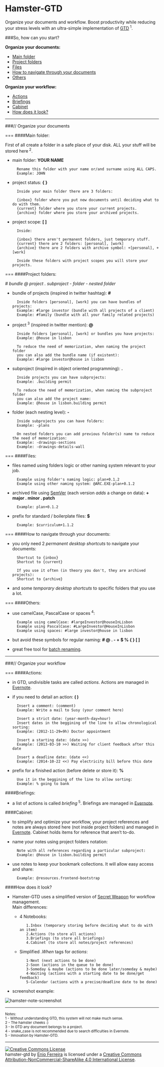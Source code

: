 Hamster-GTD
===========

Organize your documents and workflow. Boost productivity while reducing your stress levels with an ultra-simple implementation of [GTD](http://en.wikipedia.org/wiki/Getting_Things_Done)<sup> 1</sup>.

###So, how can you start?

**Organize your documents:**

- [Main folder](#main-folder)
- [Project folders](#project-folders)
- [Files](#files)
- [How to navigate through your documents](#how-to-navigate-through-your-documents)
- [Others](#others)

**Organize your workflow:**

- [Actions](#actions)
- [Briefings](#briefings)
- [Cabinet](#cabinet)
- [How does it look?](#how-does-it-look)

---
###// Organize your documents

===
####Main folder:

First of all create a folder in a safe place of your disk.
ALL your stuff will be stored here<sup> 2</sup>. 

- main folder: **YOUR NAME**

		Rename this folder with your name or/and surname using ALL CAPS.
        Example: JOHN

- project status: **{ }**

        Inside your main folder there are 3 folders:

        {inbox} folder where you put new documents until deciding what to do with them.
        {current} folder where you store your current projects.
        {archive} folder where you store your archived projects.
    
- project scope: **[ ]** 

        Inside:

        {inbox} there aren't permanent folders, just temporary stuff.
        {current} there are 2 folders: [personal], [work]
        {archive} there are 2 folders with archive symbol: +[personal], +[work]

        Inside these folders with project scopes you will store your projects.

===
####Project folders:

*# bundle @ project . subproject - folder - nested folder*

- bundle of projects (inspired in twitter hashtag): **#**

        Inside folders [personal], [work] you can have bundles of projects:
        Example: #large investor (bundle with all projects of a client)
        Example: #family (bundle with all your family related projects)

- project<sup> 3</sup> (inspired in twitter mention): **@**

    	Inside folders [personal], [work] or bundles you have projects:
        Example: @house in lisbon

        To reduce the need of memorization, when naming the project folder
        you can also add the bundle name (if existent):
        Example: #large investor@house in lisbon

- subproject (inspired in object oriented programming): **.**

    	Inside projects you can have subprojects:
        Example: .building permit

        To reduce the need of memorization, when naming the subproject folder
        you can also add the project name:
        Example: @house in lisbon.building permit

- folder (each nesting level): **-**

    	Inside subprojects you can have folders:
        Example: -plans

        On nested folders you can add previous folder(s) name to reduce the need of memorization:
        Example: -drawings-sections
        Example: -drawings-details-wall

===
####Files:

- files named using folders logic or other naming system relevant to your job.

        Example using folder's naming logic: plan+0.1.2
        Example using other naming system: @ARC.EXE-plan+0.1.2

- archived file using [SemVer](http://www.semver.org/) (each version *adds* a change on data): **+ major . minor . patch** 
        
        Example: plan+0.1.2

- prefix for standard / boilerplate files: **$**

        Example: $curriculum+1.1.2  

===
####How to navigate through your documents:

- you only need 2 *permanent desktop shortcuts* to navigate your documents: 

        Shortcut to {inbox}
        Shortcut to {current}

        If you use it often (in theory you don't, they are archived projects):
        Shortcut to {archive}

- and some *temporary desktop shortcuts* to specific folders that you use a lot.

===
####Others:

- use camelCase, PascalCase or spaces<sup> 4</sup>:

        Example using camelCase: #largeInvestor@houseInLisbon
        Example using PascalCase: #LargeInvestor@HouseInLisbon
        Example using spaces: #large investor@house in lisbon  

- but avoid these symbols for regular naming: **# @ . - + $ % { } [ ]**

- great free tool for [batch renaming](http://www.bulkrenameutility.co.uk/Screenshots.php).

---
###// Organize your workflow

===
####Actions:

- in GTD, undivisible tasks are called *actions*. Actions are managed in [Evernote](https://www.evernote.com/).

- if you need to detail an action: **( )**

        Insert a comment: (comment)
        Example: Write a mail to Susy (your comment here)

        Insert a strict date: (year-month-day=hour)
        Insert dates in the beggining of the line to allow chronological sorting:
        Example: (2012-11-29=9h) Doctor appointment

        Insert a starting date: (date >>)
        Example: (2013-03-10 >>) Waiting for client feedback after this date

        Insert a deadline date: (date <<)
        Example: (2014-10-22 <<) Pay electricity bill before this date

- prefix for a finished action (before delete or store it): **%**

        Use it in the beggining of the line to allow sorting:
        Example: % going to bank

####Briefings:

- a list of actions is called *briefing*<sup> 5</sup>. Briefings are managed in [Evernote](https://www.evernote.com/).

####Cabinet:

- to simplify and optimize your workflow, your project references and notes are always stored here (not inside project folders) and managed in [Evernote](https://www.evernote.com/). Cabinet holds items for reference that aren’t to-do.

- name your notes using project folders notation:

        Note with all references regarding a particular subproject:
        Example: @house in lisbon.building permit

- use notes to keep your bookmark collections. It will allow easy access and share:

		Example: @resources.frontend-bootstrap

####How does it look?

- Hamster-GTD uses a simplified version of [Secret Weapon](http://www.thesecretweapon.org/media/Manifesto/The-Secret-Weapon-Manifesto.pdf) for workflow management.<br>
Main differences:

  - 4 Notebooks:

           1.Inbox (temporary storing before deciding what to do with an item)
           2.Actions (to store all actions)
           3.Briefings (to store all briefings)
           4.Cabinet (to store all notes/project references)
  
  - Simplified *.When* tags for *actions*:

           1-Next (next actions to be done)
           2-Soon (actions in the queue to be done)
           3-Someday & maybe (actions to be done later/someday & maybe)
           4-Waiting (actions with a starting date to be done/get feedback)
           5-Calendar (actions with a precise/deadline date to be done)

- screenshot example:

![hamster-note-screenshot](https://github.com/we-build-dreams/hamster-gtd/blob/master/examples/hamster-note_screenshot%20example.png)

---
<sup>Notes:</sup><br>
<sup>1 - Without understanding GTD, this system will not make much sense.</sup><br>
<sup>2 - The hamster cheeks :)</sup><br>
<sup>3 - In GTD any document belongs to a project.</sup><br>
<sup>4 - snake_case is not recommended due to search difficulties in Evernote.</sup><br>
<sup>5 - Innovation by Hamster-GTD.</sup>

---
<a rel="license" href="http://creativecommons.org/licenses/by-nc-sa/4.0/"><img alt="Creative Commons License" style="border-width:0" src="https://i.creativecommons.org/l/by-nc-sa/4.0/88x31.png" /></a><br /><span xmlns:dct="http://purl.org/dc/terms/" property="dct:title">hamster-gtd</span> by <a xmlns:cc="http://creativecommons.org/ns#" href="http://enioferreira.com/" property="cc:attributionName" rel="cc:attributionURL">Enio Ferreira</a> is licensed under a <a rel="license" href="http://creativecommons.org/licenses/by-nc-sa/4.0/">Creative Commons Attribution-NonCommercial-ShareAlike 4.0 International License</a>.